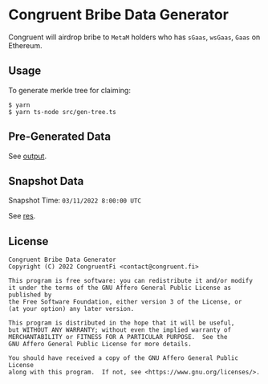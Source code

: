 # Congruent Bribe Data Generator

Congruent will airdrop bribe to `MetaM` holders who has `sGaas`, `wsGaas`, `Gaas` on Ethereum.

## Usage

To generate merkle tree for claiming:

```shell
$ yarn
$ yarn ts-node src/gen-tree.ts
```

## Pre-Generated Data

See [output](output).

## Snapshot Data

Snapshot Time: `03/11/2022 8:00:00 UTC`

See [res](res).

## License

    Congruent Bribe Data Generator
    Copyright (C) 2022 CongruentFi <contact@congruent.fi>

    This program is free software: you can redistribute it and/or modify
    it under the terms of the GNU Affero General Public License as published by
    the Free Software Foundation, either version 3 of the License, or
    (at your option) any later version.

    This program is distributed in the hope that it will be useful,
    but WITHOUT ANY WARRANTY; without even the implied warranty of
    MERCHANTABILITY or FITNESS FOR A PARTICULAR PURPOSE.  See the
    GNU Affero General Public License for more details.

    You should have received a copy of the GNU Affero General Public License
    along with this program.  If not, see <https://www.gnu.org/licenses/>.
